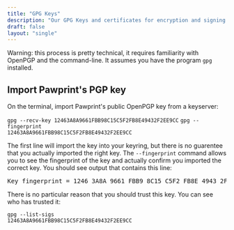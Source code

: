 ```yaml
---
title: "GPG Keys"
description: "Our GPG Keys and certificates for encryption and signing."
draft: false
layout: "single"
---
```



Warning: this process is pretty technical, it requires familiarity with OpenPGP and the command-line. It assumes you have the program `gpg` installed.

## Import Pawprint's PGP key

On the terminal, import Pawprint's public OpenPGP key from a keyserver:

<code>gpg --recv-key 12463A8A9661FBB98C15C5F2FB8E49432F2EE9CC</code>
<code>gpg --fingerprint 12463A8A9661FBB98C15C5F2FB8E49432F2EE9CC</code>

The first line will import the key into your keyring, but there is no guarentee that you actually imported the right key. The `--fingerprint` command allows you to see the fingerprint of the key and actually confirm you imported the correct key. You should see output that contains this line:

<pre>
Key fingerprint = 1246 3A8A 9661 FBB9 8C15 C5F2 FB8E 4943 2F2E E9CC
</pre>

There is no particular reason that you should trust this key. You can see who has trusted it:

<code>gpg --list-sigs 12463A8A9661FBB98C15C5F2FB8E49432F2EE9CC</code>
